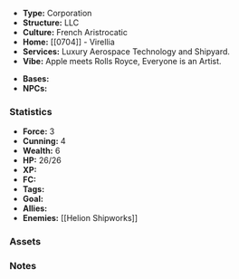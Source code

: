 - **Type:** Corporation
- **Structure:** LLC
- **Culture:** French Aristrocatic
- **Home:** [[0704]] - Virellia
- **Services:** Luxury Aerospace Technology and Shipyard.
- **Vibe:** Apple meets Rolls Royce, Everyone is an Artist.
* **Bases:** 
* **NPCs:** 
### Statistics
* **Force:** 3
* **Cunning:** 4
* **Wealth:** 6
* **HP:** 26/26
* **XP:** 
* **FC:** 
* **Tags:**
* **Goal:**
* **Allies:** 
* **Enemies:** [[Helion Shipworks]]
### Assets

### Notes
